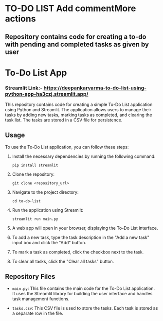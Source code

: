 # TO-DO LIST Add commentMore actions
## Repository contains code for creating a to-do with pending and completed tasks as given by user
# To-Do List App

### Streamlit Link:- https://deepankarvarma-to-do-list-using-python-app-ha3czj.streamlit.app/
This repository contains code for creating a simple To-Do List application using Python and Streamlit. The application allows users to manage their tasks by adding new tasks, marking tasks as completed, and clearing the task list. The tasks are stored in a CSV file for persistence.

## Usage

To use the To-Do List application, you can follow these steps:

1. Install the necessary dependencies by running the following command:
   ```
   pip install streamlit
   ```

2. Clone the repository:
   ```
   git clone <repository_url>
   ```

3. Navigate to the project directory:
   ```
   cd to-do-list
   ```

4. Run the application using Streamlit:
   ```
   streamlit run main.py
   ```

5. A web app will open in your browser, displaying the To-Do List interface.

6. To add a new task, type the task description in the "Add a new task" input box and click the "Add" button.

7. To mark a task as completed, click the checkbox next to the task.

8. To clear all tasks, click the "Clear all tasks" button.

## Repository Files

- `main.py`: This file contains the main code for the To-Do List application. It uses the Streamlit library for building the user interface and handles task management functions.

- `tasks.csv`: This CSV file is used to store the tasks. Each task is stored as a separate row in the file.
